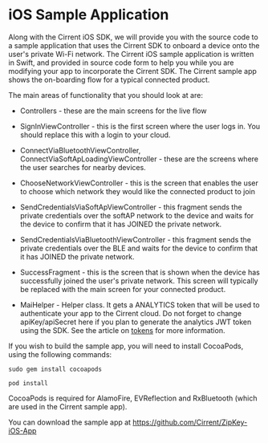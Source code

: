 ﻿# iOS Sample Application


Along with the Cirrent iOS SDK, we will provide you with the source code to a sample application that uses the Cirrent SDK to onboard a device onto the user's private Wi-Fi network. The Cirrent iOS sample application is written in Swift, and provided in source code form to help you while you are modifying your app to incorporate the Cirrent SDK. The Cirrent sample app shows the on-boarding flow for a typical connected product.

The main areas of functionality that you should look at are:

- Controllers - these are the main screens for the live flow


- SignInViewController - this is the first screen where the user logs in. You should replace this with a login to your cloud.
- ConnectViaBluetoothViewController, ConnectViaSoftApLoadingViewController - these are the screens where the user searches for nearby devices.
- ChooseNetworkViewController - this is the screen that enables the user to choose which network they would like the connected product to join
- SendCredentialsViaSoftApViewController - this fragment sends the private credentials over the softAP network to the device and waits for the device to confirm that it has JOINED the private network.
- SendCredentialsViaBluetoothViewController - this fragment sends the private credentials over the BLE and waits for the device to confirm that it has JOINED the private network.
- SuccessFragment - this is the screen that is shown when the device has successfully joined the user's private network. This screen will typically be replaced with the main screen for your connected product.


- MaiHelper - Helper class. It gets a ANALYTICS token that will be used to authenticate your app to the Cirrent cloud. Do not forget to change apiKey/apiSecret here if you plan to generate the analytics JWT token using the SDK. See the article on  [tokens](analytics-token-generation)  for more information.

If you wish to build the sample app, you will need to install CocoaPods, using the following commands:

`sudo gem install cocoapods`

`pod install`

CocoaPods is required for AlamoFire, EVReflection and RxBluetooth (which are used in the Cirrent sample app).

You can download the sample app at https://github.com/Cirrent/ZipKey-iOS-App